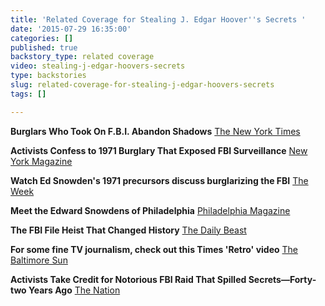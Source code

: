 ```yaml
---
title: 'Related Coverage for Stealing J. Edgar Hoover''s Secrets '
date: '2015-07-29 16:35:00'
categories: []
published: true
backstory_type: related coverage
video: stealing-j-edgar-hoovers-secrets
type: backstories
slug: related-coverage-for-stealing-j-edgar-hoovers-secrets
tags: []

---
```

**Burglars Who Took On F.B.I. Abandon Shadows**
[The New York Times](http://www.nytimes.com/2014/01/07/us/burglars-who-took-on-fbi-abandon-shadows.html?hp&_r=0)

**Activists Confess to 1971 Burglary That Exposed FBI Surveillance**
[New York Magazine](http://nymag.com/daily/intelligencer/2014/01/activists-confess-to-1971-fbi-office-burglary.html)

**Watch Ed Snowden's 1971 precursors discuss burglarizing the FBI**
[The Week](http://theweek.com/articles/453515/watch-ed-snowdens-1971-precursors-discuss-burglarizing-fbi)

**Meet the Edward Snowdens of Philadelphia**
[Philadelphia Magazine ](http://www.phillymag.com/news/2014/01/07/meet-edward-snowdens-philadelphia/)

**The FBI File Heist That Changed History**
[The Daily Beast](http://www.thedailybeast.com/articles/2014/01/07/the-fbi-file-heist-that-changed-history.html)

**For some fine TV journalism, check out this Times 'Retro' video**
[The Baltimore Sun](http://www.baltimoresun.com/entertainment/tv/z-on-tv-blog/bal-new-york-times-video-1971-fbi-theft-retro-report-shines-20140107-story.html)

**Activists Take Credit for Notorious FBI Raid That Spilled Secrets—Forty-two Years Ago**
[The Nation](http://www.thenation.com/article/activists-take-credit-notorious-fbi-raid-spilled-secrets-forty-two-years-ago/)

